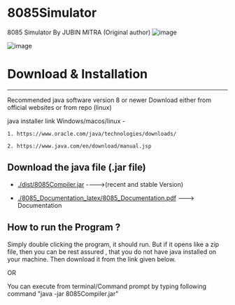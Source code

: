 # 8085Simulator
8085 Simulator By JUBIN MITRA (Original author)
![image](https://github.com/ankitdhuria/8085sim-java/assets/79005349/6bc505ae-c55f-4878-a746-5afc0ffc424a)


![image](https://github.com/ankitdhuria/8085sim-java/assets/79005349/64c76eec-8265-4252-be5b-2e030cc09d14)

# Download & Installation 
-------------------------
Recommended java software version 8 or newer
Download either from official websites or from repo (linux)

java installer link Windows/macos/linux - 

    1. https://www.oracle.com/java/technologies/downloads/
                                           
    2. https://www.java.com/en/download/manual.jsp




Download the java file (.jar file)
--------------------------------------
* [./dist/8085Compiler.jar](https://github.com/8085simulator/8085simulator/raw/master/dist/8085Compiler.jar) ---->(recent and stable Version)

* [./8085_Documentation_latex/8085_Documentation.pdf](https://github.com/jm61288/8085Simulator/raw/master/8085_Documentation_latex/8085_Documentation.pdf) ---> Documentation



How to run the Program ?
------------------------
Simply double clicking the program, it should run. 
But if it opens like a zip file, then you can be rest assured , that you do not have java installed on your machine.
Then download it from the link given below.

OR

You can execute from terminal/Command prompt by typing following command "java -jar 8085Compiler.jar"
